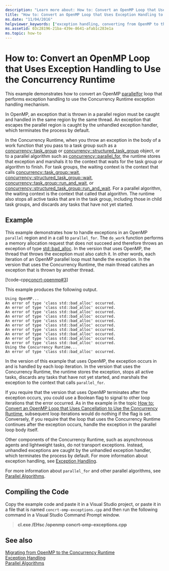 ```yaml
---
description: "Learn more about: How to: Convert an OpenMP Loop that Uses Exception Handling to Use the Concurrency Runtime"
title: "How to: Convert an OpenMP Loop that Uses Exception Handling to Use the Concurrency Runtime"
ms.date: "11/04/2016"
helpviewer_keywords: ["exception handling, converting from OpenMP to the Concurrency Runtime", "converting from OpenMP to the Concurrency Runtime, exception handling"]
ms.assetid: 03c28196-21ba-439e-8641-afab1c283e1a
ms.topic: how-to
---
```

# How to: Convert an OpenMP Loop that Uses Exception Handling to Use the Concurrency Runtime

This example demonstrates how to convert an OpenMP [parallel](../../parallel/concrt/how-to-use-parallel-invoke-to-write-a-parallel-sort-routine.md#parallel)[for](../openmp/reference/openmp-directives.md#for-openmp) loop that performs exception handling to use the Concurrency Runtime exception handling mechanism.

In OpenMP, an exception that is thrown in a parallel region must be caught and handled in the same region by the same thread. An exception that escapes the parallel region is caught by the unhandled exception handler, which terminates the process by default.

In the Concurrency Runtime, when you throw an exception in the body of a work function that you pass to a task group such as a [concurrency::task_group](reference/task-group-class.md) or [concurrency::structured_task_group](../../parallel/concrt/reference/structured-task-group-class.md) object, or to a parallel algorithm such as [concurrency::parallel_for](reference/concurrency-namespace-functions.md#parallel_for), the runtime stores that exception and marshals it to the context that waits for the task group or algorithm to finish. For task groups, the waiting context is the context that calls [concurrency::task_group::wait](reference/task-group-class.md#wait), [concurrency::structured_task_group::wait](reference/structured-task-group-class.md#wait), [concurrency::task_group::run_and_wait](reference/task-group-class.md#run_and_wait), or [concurrency::structured_task_group::run_and_wait](reference/structured-task-group-class.md#run_and_wait). For a parallel algorithm, the waiting context is the context that called that algorithm. The runtime also stops all active tasks that are in the task group, including those in child task groups, and discards any tasks that have not yet started.

## Example

This example demonstrates how to handle exceptions in an OpenMP `parallel` region and in a call to `parallel_for`. The `do_work` function performs a memory allocation request that does not succeed and therefore throws an exception of type [std::bad_alloc](../../standard-library/bad-alloc-class.md). In the version that uses OpenMP, the thread that throws the exception must also catch it. In other words, each iteration of an OpenMP parallel loop must handle the exception. In the version that uses the Concurrency Runtime, the main thread catches an exception that is thrown by another thread.

[!code-cpp[concrt-openmp#3](../../parallel/concrt/codesnippet/cpp/convert-an-openmp-loop-that-uses-exception-handling_1.cpp)]

This example produces the following output.

```Output
Using OpenMP...
An error of type 'class std::bad_alloc' occurred.
An error of type 'class std::bad_alloc' occurred.
An error of type 'class std::bad_alloc' occurred.
An error of type 'class std::bad_alloc' occurred.
An error of type 'class std::bad_alloc' occurred.
An error of type 'class std::bad_alloc' occurred.
An error of type 'class std::bad_alloc' occurred.
An error of type 'class std::bad_alloc' occurred.
An error of type 'class std::bad_alloc' occurred.
An error of type 'class std::bad_alloc' occurred.
Using the Concurrency Runtime...
An error of type 'class std::bad_alloc' occurred.
```

In the version of this example that uses OpenMP, the exception occurs in and is handled by each loop iteration. In the version that uses the Concurrency Runtime, the runtime stores the exception, stops all active tasks, discards any tasks that have not yet started, and marshals the exception to the context that calls `parallel_for`.

If you require that the version that uses OpenMP terminates after the exception occurs, you could use a Boolean flag to signal to other loop iterations that the error occurred. As in the example in the topic [How to: Convert an OpenMP Loop that Uses Cancellation to Use the Concurrency Runtime](../../parallel/concrt/convert-an-openmp-loop-that-uses-cancellation.md), subsequent loop iterations would do nothing if the flag is set. Conversely, if you require that the loop that uses the Concurrency Runtime continues after the exception occurs, handle the exception in the parallel loop body itself.

Other components of the Concurrency Runtime, such as asynchronous agents and lightweight tasks, do not transport exceptions. Instead, unhandled exceptions are caught by the unhandled exception handler, which terminates the process by default. For more information about exception handling, see [Exception Handling](../../parallel/concrt/exception-handling-in-the-concurrency-runtime.md).

For more information about `parallel_for` and other parallel algorithms, see [Parallel Algorithms](../../parallel/concrt/parallel-algorithms.md).

## Compiling the Code

Copy the example code and paste it in a Visual Studio project, or paste it in a file that is named `concrt-omp-exceptions.cpp` and then run the following command in a Visual Studio Command Prompt window.

> **cl.exe /EHsc /openmp concrt-omp-exceptions.cpp**

## See also

[Migrating from OpenMP to the Concurrency Runtime](../../parallel/concrt/migrating-from-openmp-to-the-concurrency-runtime.md)<br/>
[Exception Handling](../../parallel/concrt/exception-handling-in-the-concurrency-runtime.md)<br/>
[Parallel Algorithms](../../parallel/concrt/parallel-algorithms.md)
